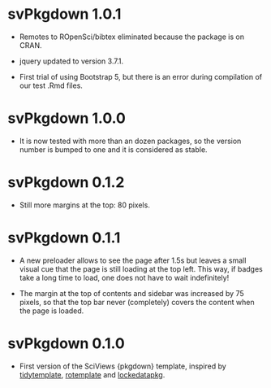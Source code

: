 # svPkgdown 1.0.1

-   Remotes to ROpenSci/bibtex eliminated because the package is on CRAN.

-   jquery updated to version 3.7.1.

-   First trial of using Bootstrap 5, but there is an error during compilation of our test .Rmd files.

# svPkgdown 1.0.0

-   It is now tested with more than an dozen packages, so the version number is bumped to one and it is considered as stable.

# svPkgdown 0.1.2

-   Still more margins at the top: 80 pixels.

# svPkgdown 0.1.1

-   A new preloader allows to see the page after 1.5s but leaves a small visual cue that the page is still loading at the top left. This way, if badges take a long time to load, one does not have to wait indefinitely!

-   The margin at the top of contents and sidebar was increased by 75 pixels, so that the top bar never (completely) covers the content when the page is loaded.

# svPkgdown 0.1.0

-   First version of the SciViews {pkgdown} template, inspired by [tidytemplate](https://github.com/tidyverse/tidytemplate), [rotemplate](https://github.com/ropensci/rotemplate) and [lockedatapkg](https://github.com/lockedatapublished/lockedatapkg).
